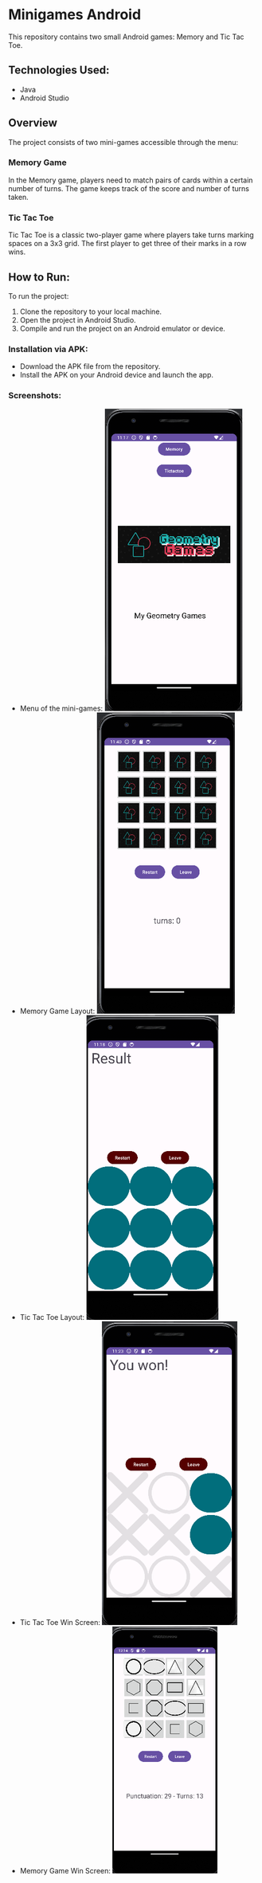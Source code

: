 # Minigames Android

This repository contains two small Android games: Memory and Tic Tac Toe.

## Technologies Used:

- Java
- Android Studio

## Overview

The project consists of two mini-games accessible through the menu:

### Memory Game

In the Memory game, players need to match pairs of cards within a certain number of turns. The game keeps track of the score and number of turns taken.

### Tic Tac Toe

Tic Tac Toe is a classic two-player game where players take turns marking spaces on a 3x3 grid. The first player to get three of their marks in a row wins.

## How to Run:

To run the project:

1. Clone the repository to your local machine.
2. Open the project in Android Studio.
3. Compile and run the project on an Android emulator or device.

### Installation via APK:

- Download the APK file from the repository.
- Install the APK on your Android device and launch the app.
  
### Screenshots:

- Menu of the mini-games: ![Menu](Imatges/MenuMinijocs.png)
- Memory Game Layout: ![Memory Layout](Imatges/memoryLayout.png)
- Tic Tac Toe Layout: ![Tic Tac Toe Layout](Imatges/TictactoeLayout.png)
- Tic Tac Toe Win Screen: ![Tic Tac Toe Win Screen](Imatges/TictactoeWin.png)
- Memory Game Win Screen: ![Memory Game Win Screen](Imatges/memoryWin.png)
